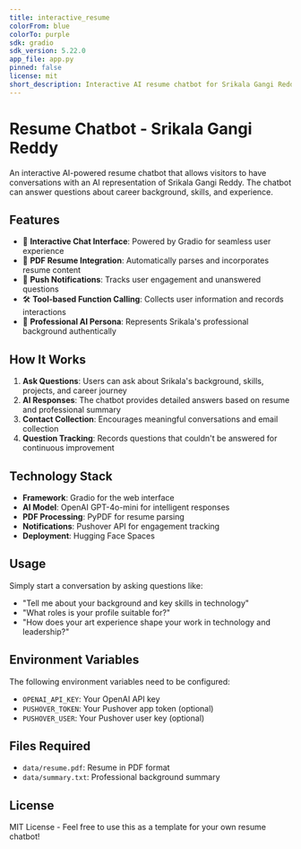 ```yaml
---
title: interactive_resume
colorFrom: blue
colorTo: purple
sdk: gradio
sdk_version: 5.22.0
app_file: app.py
pinned: false
license: mit
short_description: Interactive AI resume chatbot for Srikala Gangi Reddy
---
```


# Resume Chatbot - Srikala Gangi Reddy

An interactive AI-powered resume chatbot that allows visitors to have conversations with an AI representation of Srikala Gangi Reddy. The chatbot can answer questions about career background, skills, and experience.

## Features

- 🤖 **Interactive Chat Interface**: Powered by Gradio for seamless user experience
- 📄 **PDF Resume Integration**: Automatically parses and incorporates resume content
- 🔔 **Push Notifications**: Tracks user engagement and unanswered questions
- 🛠️ **Tool-based Function Calling**: Collects user information and records interactions
- 🎨 **Professional AI Persona**: Represents Srikala's professional background authentically

## How It Works

1. **Ask Questions**: Users can ask about Srikala's background, skills, projects, and career journey
2. **AI Responses**: The chatbot provides detailed answers based on resume and professional summary
3. **Contact Collection**: Encourages meaningful conversations and email collection
4. **Question Tracking**: Records questions that couldn't be answered for continuous improvement

## Technology Stack

- **Framework**: Gradio for the web interface
- **AI Model**: OpenAI GPT-4o-mini for intelligent responses
- **PDF Processing**: PyPDF for resume parsing
- **Notifications**: Pushover API for engagement tracking
- **Deployment**: Hugging Face Spaces

## Usage

Simply start a conversation by asking questions like:
- "Tell me about your background and key skills in technology"
- "What roles is your profile suitable for?"
- "How does your art experience shape your work in technology and leadership?"

## Environment Variables

The following environment variables need to be configured:
- `OPENAI_API_KEY`: Your OpenAI API key
- `PUSHOVER_TOKEN`: Your Pushover app token (optional)
- `PUSHOVER_USER`: Your Pushover user key (optional)

## Files Required

- `data/resume.pdf`: Resume in PDF format
- `data/summary.txt`: Professional background summary

## License

MIT License - Feel free to use this as a template for your own resume chatbot!